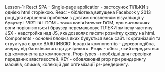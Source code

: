 Lesson-1: React
SPA - Single-page application - застосунок ТІЛЬКИ з однією html сторінкою.
React - бібліотека,випущена Facebook у 2013 році,для вирішення проблеми з довгим оновленням візуалізації у браузері.
VIRTUAL DOM - точна копія browser DOM, при оновленнях вони порівнюються і браузер перемальовує ТІЛЬКИ змінену частину
JSX - надстройка над JS, яка дозволяє писати розмітку схожу на html.
Components - основні блоки з яких будується весь сайт. Їх організація та структура є дуже ВАЖЛИВОЮ!
Ієрархія компонентів - деревоподібна, зверху від батьківського до дочірнього.
Props - обєкт, який передається від компонента до компонента.
Prop-types - необхідні для перевірки переданих властивостей.
KEY - обовязковий prop при рендерингу масивів, списків, колекцій для оптимізації ре-рендерингу.
